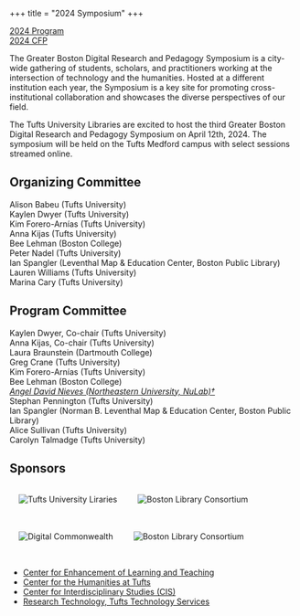 +++
title = "2024 Symposium"
+++

[2024 Program](/symposium-2024-program)   
[2024 CFP](/symposium-2024-cfp)


The Greater Boston Digital Research and Pedagogy Symposium is a city-wide gathering of students, scholars, and practitioners working at the intersection of technology and the humanities. Hosted at a different institution each year, the Symposium is a key site for promoting cross-institutional collaboration and showcases the diverse perspectives of our field. 

The Tufts University Libraries are excited to host the third Greater Boston Digital Research and Pedagogy Symposium on April 12th, 2024. The symposium will be held on the Tufts Medford campus with select sessions streamed online.

## Organizing Committee
Alison Babeu (Tufts University)  
Kaylen Dwyer (Tufts University)  
Kim Forero-Arnías (Tufts University)  
Anna Kijas (Tufts University)  
Bee Lehman (Boston College)  
Peter Nadel (Tufts University)  
Ian Spangler (Leventhal Map & Education Center, Boston Public Library)  
Lauren Williams (Tufts University)  
Marina Cary (Tufts University)

## Program Committee  
Kaylen Dwyer, Co-chair (Tufts University)    
Anna Kijas, Co-chair (Tufts University)  
Laura Braunstein (Dartmouth College)   
Greg Crane (Tufts University)   
Kim Forero-Arnías (Tufts University)   
Bee Lehman (Boston College)   
_[Angel David Nieves (Northeastern University, NuLab)†](https://ach.org/blog/2023/12/08/in-memoriam-angel-david-nieves/)_   
Stephan Pennington (Tufts University)   
Ian Spangler (Norman B. Leventhal Map & Education Center, Boston Public Library)   
Alice Sullivan (Tufts University)     
Carolyn Talmadge (Tufts University)   

## Sponsors

<img src="../img/Tufts-Libraries-Horiz-color.png" class="img-fluid" style="max-height:75px; padding: 1rem; margin-bottom: 1rem;" alt="Tufts University Liraries"/>
<img src="../img/blc-logo-color.png" class="img-fluid" style="max-height:75px; padding: 1rem; margin-bottom: 1rem;" alt="Boston Library Consortium"/>
<img src="../img/logo-digital-commonwealth.png" class="img-fluid" style="max-height:75px; padding: 1rem; margin-bottom: 1rem;" alt="Digital Commonwealth"/>
<img src="../img/MapCenter-small.png" class="img-fluid" style="max-height:75px; padding: 1rem; margin-bottom: 1rem;" alt="Boston Library Consortium"/>


* [Center for Enhancement of Learning and Teaching](https://provost.tufts.edu/celt/)
* [Center for the Humanities at Tufts](https://humanities.tufts.edu/)
* [Center for Interdisciplinary Studies (CIS)](https://as.tufts.edu/interdisciplinary-undergraduate-studies/people)
* [Research Technology, Tufts Technology Services](https://it.tufts.edu/researchtechnology.tufts.edu)
